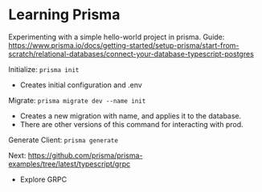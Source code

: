 # Learning Prisma
Experimenting with a simple hello-world project in prisma.
Guide: https://www.prisma.io/docs/getting-started/setup-prisma/start-from-scratch/relational-databases/connect-your-database-typescript-postgres

Initialize: `prisma init`
- Creates initial configuration and .env

Migrate: `prisma migrate dev --name init`
- Creates a new migration with name, and applies it to the database.
- There are other versions of this command for interacting with prod.

Generate Client: `prisma generate`

Next: https://github.com/prisma/prisma-examples/tree/latest/typescript/grpc
- Explore GRPC